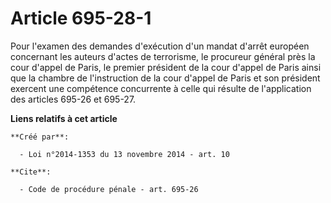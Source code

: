 # Article 695-28-1

Pour l'examen des demandes d'exécution d'un mandat d'arrêt européen concernant les auteurs d'actes de terrorisme, le
procureur général près la cour d'appel de Paris, le premier président de la cour d'appel de Paris ainsi que la chambre de
l'instruction de la cour d'appel de Paris et son président exercent une compétence concurrente à celle qui résulte de
l'application des articles 695-26 et 695-27.

**Liens relatifs à cet article**

	**Créé par**:

	  - Loi n°2014-1353 du 13 novembre 2014 - art. 10

	**Cite**:

	  - Code de procédure pénale - art. 695-26
